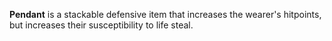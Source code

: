 **Pendant** is a stackable defensive item that increases the wearer's hitpoints, but increases their susceptibility to life steal.
